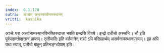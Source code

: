 ```yaml
---
index:  6.1.170
sutra:  अञ्चेश् छन्दस्यसर्वनामस्थानम्
vritti:  kashika 
---
```


अञ्चेः परा असर्वनामस्थानविभक्तिरुदात्ता भवति छन्दसि विषये। इन्द्रो दधीचो अस्थभिः। चौ इति पूर्वपदान्तोदात्तत्वं प्राप्तम्। तृतीयादिः इति वर्तमानेन् शसो ऽपि परिग्रहार्थम् असर्वनामस्थानग्रहणम्। इह अपि यथा स्यात्, प्रतीचो बाहून् प्रतिभङ्ग्ध्येषाम् इति।

